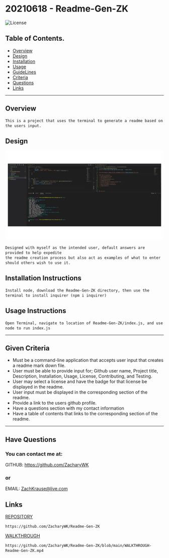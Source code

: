 # 20210618 - Readme-Gen-ZK 

![License](https://img.shields.io/badge/License-WTFPL-blue.svg)

 ## Table of Contents.
 * [Overview](#overview)
 * [Design](#overview)
 * [Installation](#overview)
 * [Usage](#overview)
 * [GuideLines](#overview)
 * [Criteria](#given-criteria)
 * [Questions](#have-questions)
 * [Links](#links)
---


## Overview 
    This is a project that uses the terminal to generate a readme based on the users input.

## Design
![image](./img/image1.png)

    Designed with myself as the intended user, default answers are provided to help expedite 
    the readme creation process but also act as examples of what to enter should others wish to use it.

## Installation Instructions
    Install node, download the Readme-Gen-ZK directory, then use the terminal to install inquirer (npm i inquirer)

## Usage Instructions
    Open Terminal, navigate to location of Readme-Gen-ZK/index.js, and use node to run index.js

---
## Given Criteria
* Must be a command-line application that accepts user input that creates a readme mark down file. 
* User must be able to provide input for; Github user name, Project title, Description, Installation, Usage, License, Contributing, and Testing.
* User may select a license and have the badge for that license be displayed in the readme.
* User input must be displayed in the corresponding section of the readme.
* Provide a link to the users github profile.
* Have a questions section with my contact information
* Have a table of contents that links to the corresponding section of the readme.


---
## Have Questions
### You can contact me at:

GITHUB: <https://github.com/ZacharyWK>

### or

EMAIL: <ZachKrause@live.com>


## Links
[REPOSITORY](https://github.com/ZacharyWK/Readme-Gen-ZK)
```
https://github.com/ZacharyWK/Readme-Gen-ZK
```

[WALKTHROUGH](https://github.com/ZacharyWK/Readme-Gen-ZK/blob/main/WALKTHROUGH-Readme-Gen-ZK.mp4)
```
https://github.com/ZacharyWK/Readme-Gen-ZK/blob/main/WALKTHROUGH-Readme-Gen-ZK.mp4
```
